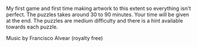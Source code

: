 My first game and first time making artwork to this extent so everything isn't perfect. 
The puzzles takes around 30 to 90 minutes. Your time will be given at the end. 
The puzzles are medium difficulty and there is a hint available towards each puzzle.

Music by Francisco Alvear (royalty free)

